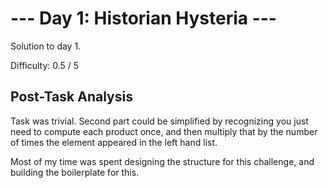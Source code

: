 # --- Day 1: Historian Hysteria ---

Solution to day 1.

Difficulty: 0.5 / 5

## Post-Task Analysis

Task was trivial. Second part could be simplified by recognizing you just need to compute each product once, and then multiply that by the number of times the element appeared in the left hand list.

Most of my time was spent designing the structure for this challenge, and building the boilerplate for this.
